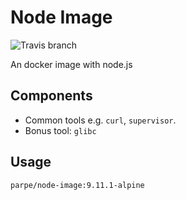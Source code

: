 # Node Image

![Travis branch](https://img.shields.io/travis/parpeoficial/node-image/9.11.1-alpine.svg?style=flat-square)

An docker image with node.js

## Components

* Common tools e.g. `curl`, `supervisor`.
* Bonus tool: `glibc`

## Usage

`parpe/node-image:9.11.1-alpine`
